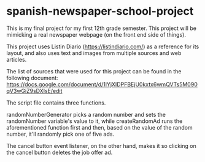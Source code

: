 # spanish-newspaper-school-project
This is my final project for my first 12th grade semester. This project will be mimicking a real newspaper webpage (on the front end side of things).

This project uses Listin Diario (https://listindiario.com/) as a reference for its layout, and also uses text and images from multiple sources and web articles.

The list of sources that were used for this project can be found in the following document: https://docs.google.com/document/d/1lYjXIDPFBEjU0kxtx6wmQVTs5M090qV3wGiZ9sDXIsE/edit

The script file contains three functions. 

randomNumberGenerator picks a random number and sets the randomNumber variable's value to it, while createRandomAd runs the aforementioned function first and then, based on the value of the random number, it'll randomly pick one of five ads.

The cancel button event listener, on the other hand, makes it so clicking on the cancel button deletes the job offer ad.
